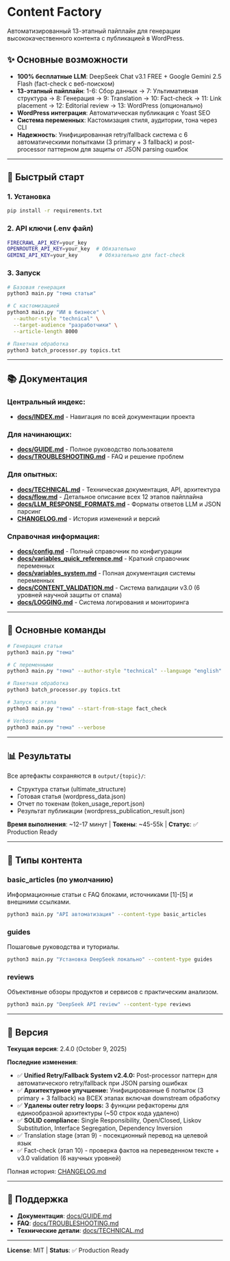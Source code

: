 # Content Factory

Автоматизированный 13-этапный пайплайн для генерации высококачественного контента с публикацией в WordPress.

## ✨ Основные возможности

- **100% бесплатные LLM**: DeepSeek Chat v3.1 FREE + Google Gemini 2.5 Flash (fact-check с веб-поиском)
- **13-этапный пайплайн**: 1-6: Сбор данных → 7: Ультимативная структура → 8: Генерация → 9: Translation → 10: Fact-check → 11: Link placement → 12: Editorial review → 13: WordPress (опционально)
- **WordPress интеграция**: Автоматическая публикация с Yoast SEO
- **Система переменных**: Кастомизация стиля, аудитории, тона через CLI
- **Надежность**: Унифицированная retry/fallback система с 6 автоматическими попытками (3 primary + 3 fallback) и post-processor паттерном для защиты от JSON parsing ошибок

---

## 🚀 Быстрый старт

### 1. Установка
```bash
pip install -r requirements.txt
```

### 2. API ключи (.env файл)
```bash
FIRECRAWL_API_KEY=your_key
OPENROUTER_API_KEY=your_key  # Обязательно
GEMINI_API_KEY=your_key       # Обязательно для fact-check
```

### 3. Запуск
```bash
# Базовая генерация
python3 main.py "тема статьи"

# С кастомизацией
python3 main.py "ИИ в бизнесе" \
  --author-style "technical" \
  --target-audience "разработчики" \
  --article-length 8000

# Пакетная обработка
python3 batch_processor.py topics.txt
```

---

## 📚 Документация

### Центральный индекс:
- **[docs/INDEX.md](docs/INDEX.md)** - Навигация по всей документации проекта

### Для начинающих:
- **[docs/GUIDE.md](docs/GUIDE.md)** - Полное руководство пользователя
- **[docs/TROUBLESHOOTING.md](docs/TROUBLESHOOTING.md)** - FAQ и решение проблем

### Для опытных:
- **[docs/TECHNICAL.md](docs/TECHNICAL.md)** - Техническая документация, API, архитектура
- **[docs/flow.md](docs/flow.md)** - Детальное описание всех 12 этапов пайплайна
- **[docs/LLM_RESPONSE_FORMATS.md](docs/LLM_RESPONSE_FORMATS.md)** - Форматы ответов LLM и JSON парсинг
- **[CHANGELOG.md](CHANGELOG.md)** - История изменений и версий

### Справочная информация:
- **[docs/config.md](docs/config.md)** - Полный справочник по конфигурации
- **[docs/variables_quick_reference.md](docs/variables_quick_reference.md)** - Краткий справочник переменных
- **[docs/variables_system.md](docs/variables_system.md)** - Полная документация системы переменных
- **[docs/CONTENT_VALIDATION.md](docs/CONTENT_VALIDATION.md)** - Система валидации v3.0 (6 уровней научной защиты от спама)
- **[docs/LOGGING.md](docs/LOGGING.md)** - Система логирования и мониторинга

---

## 🎯 Основные команды

```bash
# Генерация статьи
python3 main.py "тема"

# С переменными
python3 main.py "тема" --author-style "technical" --language "english"

# Пакетная обработка
python3 batch_processor.py topics.txt

# Запуск с этапа
python3 main.py "тема" --start-from-stage fact_check

# Verbose режим
python3 main.py "тема" --verbose
```

---

## 📊 Результаты

Все артефакты сохраняются в `output/{topic}/`:
- Структура статьи (ultimate_structure)
- Готовая статья (wordpress_data.json)
- Отчет по токенам (token_usage_report.json)
- Результат публикации (wordpress_publication_result.json)

**Время выполнения**: ~12-17 минут | **Токены**: ~45-55k | **Статус**: ✅ Production Ready

---

## 🔧 Типы контента

### basic_articles (по умолчанию)
Информационные статьи с FAQ блоками, источниками [1]-[5] и внешними ссылками.

```bash
python3 main.py "API автоматизация" --content-type basic_articles
```

### guides
Пошаговые руководства и туториалы.

```bash
python3 main.py "Установка DeepSeek локально" --content-type guides
```

### reviews
Объективные обзоры продуктов и сервисов с практическим анализом.

```bash
python3 main.py "DeepSeek API review" --content-type reviews
```

---

## 📝 Версия

**Текущая версия**: 2.4.0 (October 9, 2025)

**Последние изменения**:
- ✅ **Unified Retry/Fallback System v2.4.0:** Post-processor паттерн для автоматического retry/fallback при JSON parsing ошибках
- ✅ **Архитектурное улучшение:** Унифицированные 6 попыток (3 primary + 3 fallback) на ВСЕХ этапах включая downstream обработку
- ✅ **Удалены outer retry loops:** 3 функции рефакторены для единообразной архитектуры (~50 строк кода удалено)
- ✅ **SOLID compliance:** Single Responsibility, Open/Closed, Liskov Substitution, Interface Segregation, Dependency Inversion
- ✅ Translation stage (этап 9) - посекционный перевод на целевой язык
- ✅ Fact-check (этап 10) - проверка фактов на переведенном тексте + v3.0 validation (6 научных уровней)

Полная история: [CHANGELOG.md](CHANGELOG.md)

---

## 💬 Поддержка

- **Документация**: [docs/GUIDE.md](docs/GUIDE.md)
- **FAQ**: [docs/TROUBLESHOOTING.md](docs/TROUBLESHOOTING.md)
- **Технические детали**: [docs/TECHNICAL.md](docs/TECHNICAL.md)

---

**License**: MIT | **Status**: ✅ Production Ready
